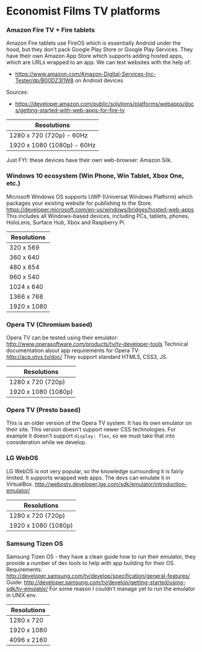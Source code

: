# Economist Films TV platforms
### Amazon Fire TV + Fire tablets
Amazon Fire tablets use FireOS which is essentially Android under the hood, but they don't pack Google Play Store or Google Play Services. They have their own Amazon App Store which supports adding hosted apps, which are URLs wrapped to an app.
We can test websites with the help of:
* https://www.amazon.com/Amazon-Digital-Services-Inc-Tester/dp/B00DZ3I1W8 on Android devices

Sources:
* https://developer.amazon.com/public/solutions/platforms/webapps/docs/getting-started-with-web-apps-for-fire-tv

| Resolutions |
| -----  |
|1280 x 720 (720p) - 60Hz|
|1920 x 1080 (1080p) - 60Hz|

Just FYI: these devices have their own web-browser: Amazon Silk.
### Windows 10 ecosystem (Win Phone, Win Tablet, Xbox One, etc.)
Microsoft Windows OS supports UWP (Universal Windows Platform) which packages your existing website for publishing to the Store.
https://developer.microsoft.com/en-us/windows/bridges/hosted-web-apps
This includes all Windows-based devices, including PCs, tablets, phones, HoloLens, Surface Hub, Xbox and Raspberry Pi.

|Resolutions|
| ---- |
| 320 x 569|
|360 x 640|
|480 x 854|
|960 x 540|
|1024 x 640|
|1366 x 768|
|1920 x 1080|
### Opera TV (Chromium based)
Opera TV can be tested using their emulator: http://www.operasoftware.com/products/tv/tv-developer-tools
Technical documentation about app requirements for Opera TV: http://acp.otvs.tv/doc/
They support standard HTML5, CSS3, JS.

| Resolutions |
| -----  |
|1280 x 720 (720p)|
|1920 x 1080 (1080p)|
### Opera TV (Presto based)
This is an older version of the Opera TV system. It has its own emulator on their site. This version doesn't support newer CSS technologies. For example it doesn't support `display: flex`, so we must take that into consideration while we develop.
### LG WebOS
LG WebOS is not very popular, so the knowledge surrounding it is fairly limited. It supports wrapped web apps. The devs can emulate it in VirtualBox.
http://webostv.developer.lge.com/sdk/emulator/introduction-emulator/

| Resolutions |
| -----  |
|1280 x 720 (720p)|
|1920 x 1080 (1080p)|
### Samsung Tizen OS
Samsung Tizen OS - they have a clean guide how to run their emulator, they provide a number of dev tools to help with app building for their OS.
Requirements: http://developer.samsung.com/tv/develop/specification/general-features/
Guide: http://developer.samsung.com/tv/develop/getting-started/using-sdk/tv-emulator/
For some reason I couldn't manage yet to run the emulator in UNIX env.

| Resolutions |
| -----  |
|1280 x 720|
|1920 x 1080|
|4096 x 2160|
